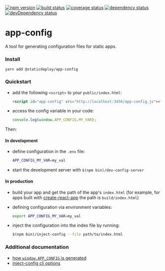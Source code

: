 [![npm version](https://img.shields.io/npm/v/@staticdeploy/app-config.svg)](https://www.npmjs.com/package/@staticdeploy/app-config)
[![build status](https://travis-ci.org/staticdeploy/app-config.svg?branch=master)](https://travis-ci.org/staticdeploy/app-config)
[![coverage status](https://codecov.io/github/staticdeploy/app-config/coverage.svg?branch=master)](https://codecov.io/github/staticdeploy/app-config?branch=master)
[![dependency status](https://david-dm.org/staticdeploy/app-config.svg)](https://david-dm.org/staticdeploy/app-config)
[![devDependency status](https://david-dm.org/staticdeploy/app-config/dev-status.svg)](https://david-dm.org/staticdeploy/app-config#info=devDependencies)

# app-config

A tool for generating configuration files for static apps.

### Install

```
yarn add @staticdeploy/app-config
```

### Quickstart

- add the following `<script>` to your `public/index.html`:
  ```html
  <script id="app-config" src="http://localhost:3456/app-config.js"></script>
  ```

- access the config variable in your code:
  ```js
  console.log(window.APP_CONFIG.MY_VAR);
  ```

Then:

#### In development

- define configuration in the `.env` file:
  ```sh
  APP_CONFIG_MY_VAR=my_val
  ```

- start the development server with `$(npm bin)/dev-config-server`

#### In production

- build your app and get the path of the app's `index.html` (for example, for
  apps built with [create-react-app](https://github.com/facebookincubator/create-react-app)
  the path is `build/index.html`)

- defining configuration via environment variables:
  ```sh
  export APP_CONFIG_MY_VAR=my_val
  ```

- inject the configuration into the index file by running:
  ```sh
  $(npm bin)/inject-config --file path/to/index.html
  ```

### Additional documentation

- [how `window.APP_CONFIG` is generated](docs/config-generation.md)
- [inject-config cli options](docs/inject-config-cli-options.md)
